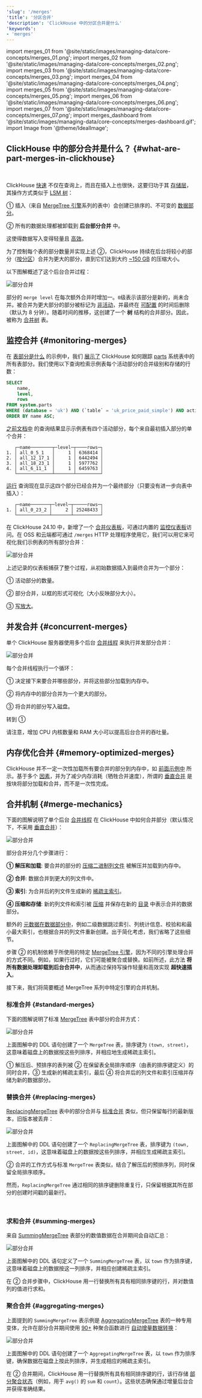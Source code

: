 ```yaml
---
'slug': '/merges'
'title': '分区合并'
'description': 'ClickHouse 中的分区合并是什么'
'keywords':
- 'merges'
---
```


import merges_01 from '@site/static/images/managing-data/core-concepts/merges_01.png';
import merges_02 from '@site/static/images/managing-data/core-concepts/merges_02.png';
import merges_03 from '@site/static/images/managing-data/core-concepts/merges_03.png';
import merges_04 from '@site/static/images/managing-data/core-concepts/merges_04.png';
import merges_05 from '@site/static/images/managing-data/core-concepts/merges_05.png';
import merges_06 from '@site/static/images/managing-data/core-concepts/merges_06.png';
import merges_07 from '@site/static/images/managing-data/core-concepts/merges_07.png';
import merges_dashboard from '@site/static/images/managing-data/core-concepts/merges-dashboard.gif';
import Image from '@theme/IdealImage';


## ClickHouse 中的部分合并是什么？ {#what-are-part-merges-in-clickhouse}

<br/>

ClickHouse [快速](/concepts/why-clickhouse-is-so-fast) 不仅在查询上，而且在插入上也很快，这要归功于其 [存储层](https://www.vldb.org/pvldb/vol17/p3731-schulze.pdf)，其操作方式类似于 [LSM 树](https://en.wikipedia.org/wiki/Log-structured_merge-tree)：

① 插入（来自 [MergeTree 引擎](/engines/table-engines/mergetree-family)系列的表中）会创建已排序的、不可变的 [数据部分](/parts)。

② 所有的数据处理都被卸载到 **后台部分合并** 中。

这使得数据写入变得轻量且 [高效](/concepts/why-clickhouse-is-so-fast#storage-layer-concurrent-inserts-are-isolated-from-each-other)。

为了控制每个表的部分数量并实现上述 ②，ClickHouse 持续在后台将较小的部分（[按分区](/partitions#per-partition-merges)）合并为更大的部分，直到它们达到大约 [~150 GB](/operations/settings/merge-tree-settings#max_bytes_to_merge_at_max_space_in_pool) 的压缩大小。

以下图解概述了这个后台合并过程：

<Image img={merges_01} size="lg" alt='部分合并'/>

<br/>

部分的 `merge level` 在每次额外合并时增加一。`0`级表示该部分是新的，尚未合并。被合并为更大部分的部分被标记为 [非活动](/operations/system-tables/parts)，并最终在 [可配置](/operations/settings/merge-tree-settings#old_parts_lifetime) 的时间后删除（默认为 8 分钟）。随着时间的推移，这创建了一个 **树** 结构的合并部分。因此，被称为 [合并树](/engines/table-engines/mergetree-family) 表。

## 监控合并 {#monitoring-merges}

在 [表部分是什么](/parts) 的示例中，我们 [展示了](/parts#monitoring-table-parts) ClickHouse 如何跟踪 [parts](/operations/system-tables/parts) 系统表中的所有表部分。我们使用以下查询检索示例表每个活动部分的合并级别和存储的行数：
```sql
SELECT
    name,
    level,
    rows
FROM system.parts
WHERE (database = 'uk') AND (`table` = 'uk_price_paid_simple') AND active
ORDER BY name ASC;
```

[之前文档中](/parts#monitoring-table-parts) 的查询结果显示示例表有四个活动部分，每个来自最初插入部分的单个合并：
```response
   ┌─name────────┬─level─┬────rows─┐
1. │ all_0_5_1   │     1 │ 6368414 │
2. │ all_12_17_1 │     1 │ 6442494 │
3. │ all_18_23_1 │     1 │ 5977762 │
4. │ all_6_11_1  │     1 │ 6459763 │
   └─────────────┴───────┴─────────┘
```

[运行](https://sql.clickhouse.com/?query=U0VMRUNUCiAgICBuYW1lLAogICAgbGV2ZWwsCiAgICByb3dzCkZST00gc3lzdGVtLnBhcnRzCldIRVJFIChkYXRhYmFzZSA9ICd1aycpIEFORCAoYHRhYmxlYCA9ICd1a19wcmljZV9wYWlkX3NpbXBsZScpIEFORCBhY3RpdmUKT1JERVIgQlkgbmFtZSBBU0M7&run_query=true&tab=results) 查询现在显示这四个部分已经合并为一个最终部分（只要没有进一步向表中插入）：

```response
   ┌─name───────┬─level─┬─────rows─┐
1. │ all_0_23_2 │     2 │ 25248433 │
   └────────────┴───────┴──────────┘
```

在 ClickHouse 24.10 中，新增了一个 [合并仪表板](https://presentations.clickhouse.com/2024-release-24.10/index.html#17)，可通过内置的 [监控仪表板](https://clickhouse.com/blog/common-issues-you-can-solve-using-advanced-monitoring-dashboards)访问。在 OSS 和云端都可通过 `/merges` HTTP 处理程序使用它，我们可以用它来可视化我们示例表的所有部分合并：

<Image img={merges_dashboard} size="lg" alt='部分合并'/>

<br/>

上述记录的仪表板捕获了整个过程，从初始数据插入到最终合并为一个部分：

① 活动部分的数量。

② 部分合并，以框的形式可视化（大小反映部分大小）。

③ [写放大](https://en.wikipedia.org/wiki/Write_amplification)。

## 并发合并 {#concurrent-merges}

单个 ClickHouse 服务器使用多个后台 [合并线程](/operations/server-configuration-parameters/settings#background_pool_size) 来执行并发部分合并：

<Image img={merges_02} size="lg" alt='部分合并'/>

<br/>

每个合并线程执行一个循环：

① 决定接下来要合并哪些部分，并将这些部分加载到内存中。

② 将内存中的部分合并为一个更大的部分。

③ 将合并的部分写入磁盘。

转到 ①

请注意，增加 CPU 内核数量和 RAM 大小可以提高后台合并的吞吐量。

## 内存优化合并 {#memory-optimized-merges}

ClickHouse 并不一定一次性加载所有要合并的部分到内存中，如 [前面示例中](/merges#concurrent-merges) 所示。基于多个 [因素](https://github.com/ClickHouse/ClickHouse/blob/bf37120c925ed846ae5cd72cd51e6340bebd2918/src/Storages/MergeTree/MergeTreeSettings.cpp#L210)，并为了减少内存消耗（牺牲合并速度），所谓的 [垂直合并](https://github.com/ClickHouse/ClickHouse/blob/bf37120c925ed846ae5cd72cd51e6340bebd2918/src/Storages/MergeTree/MergeTreeSettings.cpp#L209) 是按块将部分加载和合并，而不是一次性完成。

## 合并机制 {#merge-mechanics}

下面的图解说明了单个后台 [合并线程](/merges#concurrent-merges) 在 ClickHouse 中如何合并部分（默认情况下，不采用 [垂直合并](/merges#memory-optimized-merges)）：

<Image img={merges_03} size="lg" alt='部分合并'/>

<br/>

部分合并分几个步骤进行：

**① 解压和加载**: 要合并的部分的 [压缩二进制列文件](/parts#what-are-table-parts-in-clickhouse) 被解压并加载到内存中。

**② 合并**: 数据合并到更大的列文件中。

**③ 索引**: 为合并后的列文件生成新的 [稀疏主索引](/guides/best-practices/sparse-primary-indexes)。

**④ 压缩和存储**: 新的列文件和索引被 [压缩](/sql-reference/statements/create/table#column_compression_codec) 并保存在新的 [目录](/parts#what-are-table-parts-in-clickhouse) 中表示合并的数据部分。

额外的 [元数据在数据部分中](/parts)，例如二级数据跳过索引、列统计信息、校验和和最小最大索引，也根据合并的列文件重新创建。出于简化考虑，我们省略了这些细节。

步骤 ② 的机制依赖于所使用的特定 [MergeTree 引擎](/engines/table-engines/mergetree-family)，因为不同的引擎处理合并的方式不同。例如，如果行过时，它们可能被聚合或替换。如前所述，此方法 **将所有数据处理卸载到后台合并中**，从而通过保持写操作轻量和高效实现 **超快速插入**。

接下来，我们将简要概述 MergeTree 系列中特定引擎的合并机制。


### 标准合并 {#standard-merges}

下面的图解说明了标准 [MergeTree](/engines/table-engines/mergetree-family/mergetree) 表中部分的合并方式：

<Image img={merges_04} size="lg" alt='部分合并'/>

<br/>

上面图解中的 DDL 语句创建了一个 `MergeTree` 表，排序键为 `(town, street)`，这意味着磁盘上的数据按这些列排序，并相应地生成稀疏主索引。

① 解压后、预排序的表列被 ② 在保留表全局排序顺序（由表的排序键定义）的同时合并，③ 生成新的稀疏主索引，最后 ④ 将合并后的列文件和索引压缩并存储为新的数据部分。

### 替换合并 {#replacing-merges}

[ReplacingMergeTree](/engines/table-engines/mergetree-family/replacingmergetree) 表中的部分合并与 [标准合并](/merges#standard-merges) 类似，但只保留每行的最新版本，旧版本被丢弃：

<Image img={merges_05} size="lg" alt='部分合并'/>

<br/>

上面图解中的 DDL 语句创建了一个 `ReplacingMergeTree` 表，排序键为 `(town, street, id)`，这意味着磁盘上的数据按这些列排序，并相应生成稀疏主索引。

② 合并的工作方式与标准 `MergeTree` 表类似，结合了解压后的预排序列，同时保留全局排序顺序。

然而，`ReplacingMergeTree` 通过相同的排序键删除重复行，只保留根据其所在部分的创建时间戳的最新行。

<br/>

### 求和合并 {#summing-merges}

来自 [SummingMergeTree](/engines/table-engines/mergetree-family/summingmergetree) 表部分的数值数据在合并期间会自动汇总：

<Image img={merges_06} size="lg" alt='部分合并'/>

<br/>

上面图解中的 DDL 语句定义了一个 `SummingMergeTree` 表，以 `town` 作为排序键，这意味着磁盘上的数据按这一列排序，并相应创建稀疏主索引。

在 ② 合并步骤中，ClickHouse 用一行替换所有具有相同排序键的行，并对数值列的值进行求和。

### 聚合合并 {#aggregating-merges}

上面提到的 `SummingMergeTree` 表示例是 [AggregatingMergeTree](/engines/table-engines/mergetree-family/aggregatingmergetree) 表的一种专用变体，允许在部分合并期间使用 [90+](/sql-reference/aggregate-functions/reference) 种聚合函数进行 [自动增量数据转换](https://www.youtube.com/watch?v=QDAJTKZT8y4)：

<Image img={merges_07} size="lg" alt='部分合并'/>

<br/>

上面图解中的 DDL 语句创建了一个 `AggregatingMergeTree` 表，以 `town` 作为排序键，确保数据在磁盘上按此列排序，并生成相应的稀疏主索引。

在 ② 合并期间，ClickHouse 用一行替换所有具有相同排序键的行，该行存储 [部分聚合状态](https://clickhouse.com/blog/clickhouse_vs_elasticsearch_mechanics_of_count_aggregations#-multi-core-parallelization)（例如，用于 `avg()` 的 `sum` 和 `count`）。这些状态确保通过增量后台合并获得准确结果。
